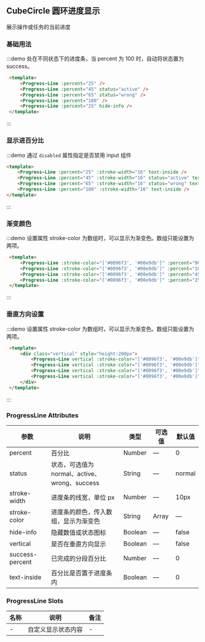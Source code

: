 ## CubeCircle 圆环进度显示

 展示操作或任务的当前进度

### 基础用法

:::demo 处在不同状态下的进度条，当 percent 为 100 时，自动将状态置为 success。

``` html
 <template>
     <Progress-Line :percent="25" />
     <Progress-Line :percent="45" status="active" />
     <Progress-Line :percent="65" status="wrong" />
     <Progress-Line :percent="100" />
     <Progress-Line :percent="25" hide-info />
 </template>
```

:::

### 显示进百分比

:::demo 通过 `disabled` 属性指定是否禁用 input 组件

``` html
<template>
    <Progress-Line :percent="25" :stroke-width="16" text-inside />
    <Progress-Line :percent="45" :stroke-width="16" status="active" text-inside />
    <Progress-Line :percent="65" :stroke-width="16" status="wrong" text-inside />
    <Progress-Line :percent="100" :stroke-width="16" text-inside />
</template>
```

:::

### 渐变颜色

:::demo 设置属性 stroke-color 为数组时，可以显示为渐变色。数组只能设置为两项。

``` html
 <template>
     <Progress-Line :stroke-color="['#0096f3', '#00e9db']" :percent="90" :stroke-width="12" status="active" />
     <Progress-Line :stroke-color="['#0096f3', '#00e9db']" :percent="10" :stroke-width="12" status="active" />
     <Progress-Line :stroke-color="['#0096f3', '#00e9db']" :percent="45" :stroke-width="12" status="active" />
     <Progress-Line :stroke-color="['#0096f3', '#00e9db']" :percent="25" :stroke-width="12" status="active" />
 </template>
```

:::
 

### 垂直方向设置

:::demo 设置属性 stroke-color 为数组时，可以显示为渐变色。数组只能设置为两项。

``` html
 <template>
     <div class="vertical" style="height:200px">
         <Progress-Line vertical :stroke-color="['#0096f3', '#00e9db']" :percent="90" :stroke-width="12" status="active" />
         <Progress-Line vertical :stroke-color="['#0096f3', '#00e9db']" :percent="10" :stroke-width="12" status="active" />
         <Progress-Line vertical :stroke-color="['#0096f3', '#00e9db']" :percent="45" :stroke-width="12" status="active" />
         <Progress-Line vertical :stroke-color="['#0096f3', '#00e9db']" :percent="25" :stroke-width="12" status="active" />
     </div>
 </template>
```

:::
 

### ProgressLine Attributes

| 参数          | 说明            | 类型            | 可选值                 | 默认值   |
|-------------  |---------------- |---------------- |---------------------- |-------- |
|  percent      | 百分比          | Number           |      —              |   0     |
|  status      | 状态，可选值为normal、active、wrong、success    | String           |      —      |   normal     |
|  stroke-width      | 进度条的线宽，单位 px          | Number           |      —              |   10px     |
|  stroke-color      | 进度条的颜色，传入数组，显示为渐变色        | String | Array           |      —              |   -     |
|  hide-info      | 隐藏数值或状态图标     |  Boolean       |      —              |    false     |
|  vertical      | 是否在垂直方向显示     |  Boolean       |      —              |    false     |
|  success-percent      | 已完成的分段百分比     |  Number       |      —              |    0     |
|  text-inside     | 百分比是否置于进度条内     |  Boolean       |      —              |    0     |

### ProgressLine Slots

| 名称 | 说明 | 备注 |
|------|--------|--------|
| - |  自定义显示状态内容 | -  |

 
 
